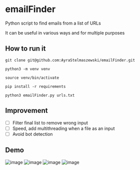 # emailFinder  

Python script to find emails from a list of URLs

It can be useful in various ways and for multiple purposes

## How to run it

```
git clone git@github.com:AyraStelmaszewski/emailFinder.git
```
```
python3 -m venv venv
```
```
source venv/bin/activate
```
```
pip install -r requirements
```
```
python3 emailFinder.py urls.txt 
```
## Improvement

- [ ] Filter final list to remove wrong input
- [ ] Speed, add multithreading when a file as an input
- [ ] Avoid bot detection

## Demo

![image](https://github.com/user-attachments/assets/5a5e610e-2187-4bdd-87d2-49bc2ed26b29)
![image](https://github.com/user-attachments/assets/59051610-5b8b-4e8a-96d1-700fd6f5c305)
![image](https://github.com/user-attachments/assets/af018100-4566-42a6-a0fe-165c4ad15e39)
![image](https://github.com/user-attachments/assets/4c56f29d-72d5-450a-8c98-8c3cebb03a8e)


